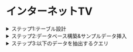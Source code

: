 # インターネットTV
<details>
  <summary>ステップ1:テーブル設計</summary>

【channels】
| カラム名 | データ型 | NULL | キー | 初期値 | AUTO INCREMENT |
| --- | --- | --- | --- | --- | --- |
| channel_id | INT | NOT NULL | PRIMARY KEY | | YES |
| channel_name | VARCHAR(255) | | | | |

【program】
| カラム名 | データ型 | NULL | キー | 初期値 | AUTO INCREMENT |
| --- | --- | --- | --- | --- | --- |
| program_id | INT | NOT NULL | PRIMARY KEY | | YES |
| title | VARCHAR(255) | | | | |
| program_detail | TEXT | | | | |

【seasons】
| カラム名 | データ型 | NULL | キー | 初期値 | AUTO INCREMENT |
| --- | --- | --- | --- | --- | --- |
| series_id | INT | NOT NULL | PRIMARY KEY | | YES |
| program_id | INT | NOT NULL | FOREIGN KEY | | |
| season_number | INT | | | NULL | |

【episodes】
| カラム名 | データ型 | NULL | キー | 初期値 | AUTO INCREMENT |
| --- | --- | --- | --- | --- | --- |
| episode_id | BIGINT(20) | NOT NULL | PRIMARY KEY | | YES |
| series_id | INT | NOT NULL | FOREIGN KEY | | |
| episode_number | INT | | | NULL | |
| title | VARCHAR(255) | | | | |
| episode_detail | TEXT | | | | |
| video_length | INT | | | | |
| release_date | DATE | | | | |
| views | BIGINT(20) | | | 0 | |

【genres】
| カラム名 | データ型 | NULL | キー | 初期値 | AUTO INCREMENT |
| --- | --- | --- | --- | --- | --- |
| genre_id | INT | NOT NULL | PRIMARY KEY | | YES |
| genre_name | VARCHAR(255) | | | | |

【program_genres】
| カラム名 | データ型 | NULL | キー | 初期値 | AUTO INCREMENT |
| --- | --- | --- | --- | --- | --- |
| program_id | INT | NOT NULL | FOREIGN KEY | | |
| genre_id | INT | NOT NULL | FOREIGN KEY | | |

【program_slots】
| カラム名 | データ型 | NULL | キー | 初期値 | AUTO INCREMENT |
| --- | --- | --- | --- | --- | --- |
| program_slot_id | INT | NOT NULL | PRIMARY KEY | | YES |
| channel_id | INT | NOT NULL | FOREIGN KEY | | |
| start_time | DATETIME | | | | |
| end_time | DATETIME | | | | |
| episode_id | BIGINT(20) | NOT NULL | FOREIGN KEY | | |
| views | BIGINT(20) | | | 0 | |

</details>
<details>
  <summary>ステップ2:データベース構築&サンプルデータ挿入</summary>

データベース構築<br>
※dockerはインストール済前提<br>
※.envファイルをinternet-tvフォルダ直下に作成して、MYSQL_ROOT_PASSWORD,MYSQL_USER,MYSQL_PASSWORDをそれぞれ設定してください
1. internet-tvディレクトリ内でターミナルから以下のコマンド実行
コンテナの構築・起動
```
docker compose up -d
```
2. コンテナに接続
```
docker compose exec db bash
```
3. MySQLに接続
```
mysql -u ユーザー名 -p
```
4.データベース(internet_tv)作成
```
CREATE DATABASE internet_tv;
```
5. データベース(internet_tv)が作成されたか確認
```
SHOW DATABASES;
```
6. データベースの指定
```
USE internet_tv;
```
7. 指定しているデータベースの確認
```
SELECT DATABASE();
```
テーブル作成
```
source /internet-tv/setup/create_tables.sql
```

サンプルデータ挿入
```
source /internet-tv/setup/insert_sample-data.sql
```
</details>
<details>
  <summary>ステップ3:以下のデータを抽出するクエリ</summary>

<details>
  <summary>エピソード視聴数トップ3のエピソードタイトルと視聴数を取得</summary>

```
SELECT title, views
FROM episodes
ORDER BY views DESC
LIMIT 3;
```
</details>
<details>
  <summary>エピソード視聴数トップ3の番組タイトル、シーズン数、エピソード数、エピソードタイトル、視聴数を取得</summary>

```
SELECT p.title, s.season_number, e.episode_number, e.title, e.views
FROM episodes AS e
JOIN seasons AS s ON e.series_id = s.series_id
JOIN program AS p ON s.program_id = p.program_id
ORDER BY e.views DESC
LIMIT 3;
```
</details>
<details>
  <summary>本日放送される全ての番組に対して、チャンネル名、放送開始時刻(日付+時間)、放送終了時刻、シーズン数、エピソード数、エピソードタイトル、エピソード詳細を取得。なお、番組の開始時刻が本日のものを本日方法される番組とみなす</summary>

```
SELECT c.channel_name, ps.start_time, ps.end_time, s.season_number, e.episode_number, e.title, e.episode_detail
FROM program_slots AS ps
JOIN channels AS c ON ps.channel_id = c.channel_id
JOIN episodes AS e ON ps.episode_id = e.episode_id
JOIN seasons AS s ON e.series_id = s.series_id
WHERE DATE(ps.start_time) = CURDATE()
ORDER BY ps.start_time;
```
</details>
<details>
  <summary>ドラマのチャンネルに対して、放送開始時刻、放送終了時刻、シーズン数、エピソード数、エピソードタイトル、エピソード詳細を本日から一週間分取得</summary>

```
SELECT ps.start_time, ps.end_time, s.season_number, e.episode_number, e.title, e.episode_detail
FROM program_slots AS ps
JOIN channels AS c ON ps.channel_id = c.channel_id
JOIN episodes AS e ON ps.episode_id = e.episode_id
JOIN seasons AS s ON e.series_id = s.series_id
JOIN program AS p ON s.program_id = p.program_id
WHERE c.channel_name = 'ドラマ' AND DATE(ps.start_time) BETWEEN CURDATE() AND DATE_ADD(CURDATE(), INTERVAL 1 WEEK);
```
</details>
<details>
  <summary>直近一週間に放送された番組の中で、エピソード視聴数合計トップ2の番組に対して、番組タイトル、視聴数を取得</summary>

```

```
</details>
</details>
